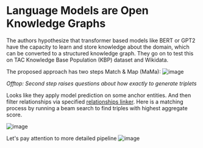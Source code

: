 # Language Models are Open Knowledge Graphs	

The authors hypothesize that transformer based models like BERT or GPT2 have the capacity to learn and store knowledge about the domain, which can be converted to a structured knowledge graph. They go on to test this on TAC Knowledge Base Population (KBP) dataset and Wikidata.

The proposed approach has two steps Match & Map (MaMa):
![image](https://user-images.githubusercontent.com/48170101/133995257-bce628e4-b9e1-40c2-9932-de4dcf235db7.png)

_Offtop: Second step raises questions about how exactly to generate triplets_ 

Looks like they apply model prediction on some anchor entities. And then filter relationships via specified [relationships linker](https://github.com/informagi/REL). Here is a matching process by running a beam search to find triples with highest aggregate score.

![image](https://user-images.githubusercontent.com/48170101/133997701-c6e8834e-b331-4623-af40-7f622a31daf1.png)

Let's pay attention to more detailed pipeline 
![image](https://user-images.githubusercontent.com/48170101/134009528-6938a4b4-a159-4363-894f-c92d60d51224.png)
